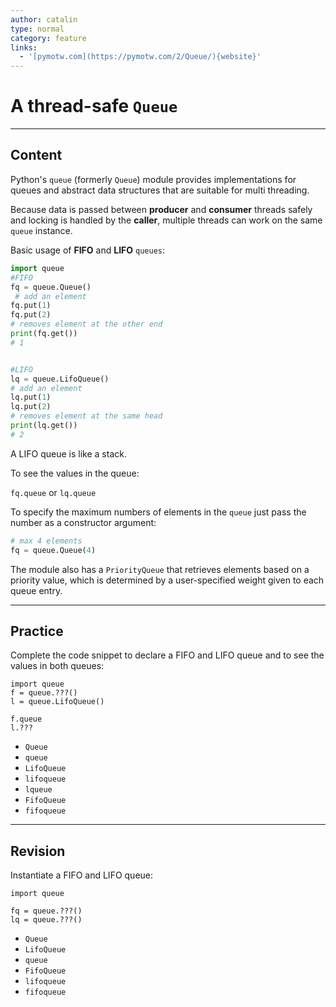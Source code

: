 ```yaml
---
author: catalin
type: normal
category: feature
links:
  - '[pymotw.com](https://pymotw.com/2/Queue/){website}'
---
```


# A thread-safe `Queue`


---

## Content

Python's `queue` (formerly `Queue`) module provides implementations for queues and abstract data structures that are suitable for multi threading.

Because data is passed between **producer** and **consumer** threads safely and locking is handled by the **caller**, multiple threads can work on the same `queue`  instance.

Basic usage of **FIFO** and **LIFO**  `queues`:

```python
import queue
#FIFO
fq = queue.Queue()
 # add an element
fq.put(1)
fq.put(2)
# removes element at the other end
print(fq.get())
# 1


#LIFO
lq = queue.LifoQueue()
# add an element
lq.put(1)
lq.put(2)
# removes element at the same head
print(lq.get())
# 2
```

A LIFO queue is like a stack.

To see the values in the queue:

`fq.queue`
or
`lq.queue`

To specify the maximum numbers of elements in the `queue` just pass the number as a constructor argument:

```python
# max 4 elements
fq = queue.Queue(4)
```

The module also has a `PriorityQueue` that retrieves elements based on a priority value, which is determined by a user-specified weight given to each queue entry.


---

## Practice

Complete the code snippet to declare a FIFO and LIFO queue and to see the values in both queues:

```plain-text
import queue
f = queue.???()
l = queue.LifoQueue()

f.queue
l.???
```

- `Queue`
- `queue`
- `LifoQueue`
- `lifoqueue`
- `lqueue`
- `FifoQueue`
- `fifoqueue`


---

## Revision

Instantiate a FIFO and LIFO queue:

```plain-text
import queue

fq = queue.???()
lq = queue.???()
```

- `Queue`
- `LifoQueue`
- `queue`
- `FifoQueue`
- `lifoqueue`
- `fifoqueue`
